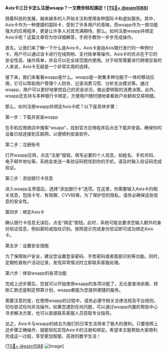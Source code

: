**Axis卡三日卡怎么注册wsapp？一文教你轻松搞定！[[TG💪+ @esim1088](https://t.me/s/esim1088)]**

随着科技的发展，越来越多的人开始关注和使用各种国际卡和虚拟服务。其中，Axis卡作为一种便捷的国际卡，受到了许多用户的青睐。而wsapp作为一款功能强大的应用程序，更是让许多人对其充满期待。那么，如何注册wsapp并绑定Axis卡呢？这篇文章将为你详细解答，手把手教你一步步完成操作。

首先，让我们来了解一下什么是Axis卡。Axis卡是由Axis银行发行的一种预付卡，用户可以通过该卡进行在线购物、支付账单等操作。Axis卡的优点在于它的安全性高、操作简单，并且可以在全球范围内使用。对于经常需要进行跨境交易的人来说，Axis卡无疑是一个非常实用的选择。

接下来，我们来看看wsapp是什么。wsapp是一款集多种功能于一体的移动应用，它可以帮助用户管理个人财务、记录消费习惯、分析支出模式等。通过wsapp，用户可以更好地掌控自己的资金状况，做出更明智的消费决策。此外，wsapp还支持与多种银行卡绑定，方便用户随时随地查看账户余额和交易明细。

那么，如何注册wsapp并绑定Axis卡呢？以下是具体步骤：

第一步：下载并安装wsapp

在手机应用商店中搜索“wsapp”，找到官方应用程序后点击下载并安装。确保你的设备已经连接到互联网，以便顺利安装软件。

第二步：注册账号

打开wsapp应用，点击“注册”按钮，填写必要的个人信息，如姓名、手机号码、电子邮件地址等。系统会发送一条验证码短信到你的手机，请及时输入验证码完成验证。

第三步：添加银行卡信息

进入wsapp主界面后，选择“添加银行卡”选项。在这里，你需要输入Axis卡的相关信息，包括卡号、有效期、CVV码等。为了保护您的隐私，请务必确保这些信息的安全性。

第四步：绑定Axis卡

确认银行卡信息无误后，点击“绑定”按钮。此时，系统可能会要求您输入额外的身份验证信息，例如密码或指纹识别。按照提示完成身份验证即可成功绑定Axis卡。

第五步：设置安全措施

为了保障账户安全，建议您设置登录密码、手势密码或者面部识别等功能。同时，定期检查账户活动记录，发现异常情况时立即联系客服处理。

第六步：体验wsapp的各项功能

完成上述步骤后，您就可以开始使用wsapp的各项功能了。无论是查询余额、转账汇款还是制定预算计划，wsapp都能为您提供便捷的服务。

需要注意的是，在使用wsapp的过程中，请务必遵守相关法律法规及平台规则，切勿尝试任何非法操作。如果您遇到任何问题，可以通过wsapp内置的帮助中心寻求解决方案，也可以直接联系客服人员获取专业指导。

总之，Axis卡与wsapp的结合为我们的日常生活带来了极大的便利。只要按照上述步骤正确操作，就能轻松实现Axis卡的注册和绑定。希望本文能帮助大家顺利完成这一过程，享受更加智能、高效的数字生活！

[[TG💪+ @esim1088](https://t.me/s/esim1088) ![Image](https://i.postimg.cc/4NQfJmqS/Snipaste-2025-05-13-00-14-12.png)]
